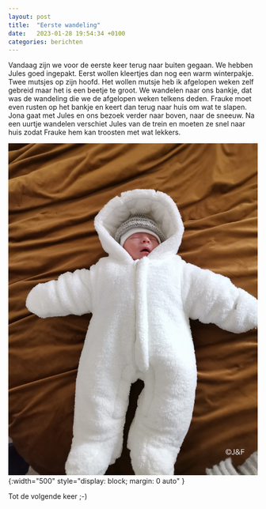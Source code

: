 ```yaml
---
layout: post
title:  "Eerste wandeling"
date:   2023-01-28 19:54:34 +0100
categories: berichten
---
```


Vandaag zijn we voor de eerste keer terug naar buiten gegaan. We hebben Jules goed ingepakt. Eerst wollen kleertjes dan nog een warm winterpakje. Twee mutsjes op zijn hoofd. Het wollen mutsje heb ik afgelopen weken zelf gebreid maar het is een beetje te groot. We wandelen naar ons bankje, dat was de wandeling die we de afgelopen weken telkens deden. Frauke moet even rusten op het bankje en keert dan terug naar huis om wat te slapen. Jona gaat met Jules en ons bezoek verder naar boven, naar de sneeuw. Na een uurtje wandelen verschiet Jules van de trein en moeten ze snel naar huis zodat Frauke hem kan troosten met wat lekkers. 

![image-title-here](/img/posts/IMG_20230128_125558.jpeg){:width="500" style="display: block; margin: 0 auto"  }


Tot de volgende keer ;-)


